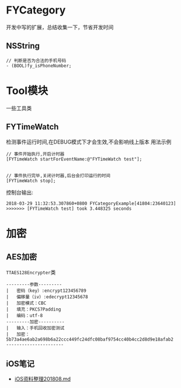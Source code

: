 # FYCategory
开发中写的扩展，总结收集一下，节省开发时间
## NSString
```objc
// 判断是否为合法的手机号码
- (BOOL)fy_isPhoneNumber; 
```


Tool模块
===
一些工具类

FYTimeWatch
---
检测事件运行时间,在DEBUG模式下才会生效,不会影响线上版本
用法示例
```
// 事件开始执行,开启计时器
[FYTimeWatch startForEventName:@"FYTimeWatch test"];


// 事件执行完毕,关闭计时器,后台会打印运行的时间
[FYTimeWatch stop];
```
控制台输出:
```
2018-03-29 11:32:53.307860+0800 FYCategoryExample[41804:23640123] >>>>>>> [FYTimeWatch test] took 3.448325 seconds
```


# 加密

## AES加密
`TTAES128Encrypter`类
```
---------参数---------
|   密码（key）:encrypt123456789
|   偏移量（iv）:edecrypt12345678
|   加密模式：CBC
|   填充：PKCS7Padding
|   编码：utf-8
---------加密----------
|   输入：手机回收加密测试
|   加密：5b73a4ae6ab2a698b6a22ccc449fc24dfc08baf9754cc40b4cc2d8d9e18afab2
----------------------
```

iOS笔记
---
- [iOS资料整理201808.md](/iOS资料整理201808.md)
